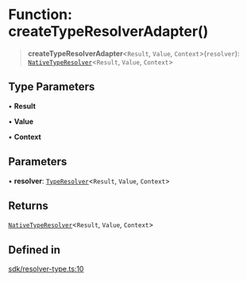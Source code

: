 # Function: createTypeResolverAdapter()

> **createTypeResolverAdapter**\<`Result`, `Value`, `Context`\>(`resolver`): [`NativeTypeResolver`](../type-aliases/NativeTypeResolver.md)\<`Result`, `Value`, `Context`\>

## Type Parameters

• **Result**

• **Value**

• **Context**

## Parameters

• **resolver**: [`TypeResolver`](../../index/type-aliases/TypeResolver.md)\<`Result`, `Value`, `Context`\>

## Returns

[`NativeTypeResolver`](../type-aliases/NativeTypeResolver.md)\<`Result`, `Value`, `Context`\>

## Defined in

[sdk/resolver-type.ts:10](https://github.com/andreisergiu98/baeta/blob/e352a1ec749c5b23df693f5f8373ac0b75347349/packages/core/sdk/resolver-type.ts#L10)
